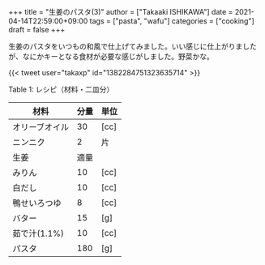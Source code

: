 +++
title = "生姜のパスタ(3)"
author = ["Takaaki ISHIKAWA"]
date = 2021-04-14T22:59:00+09:00
tags = ["pasta", "wafu"]
categories = ["cooking"]
draft = false
+++

生姜のパスタをいつもの和風で仕上げてみました。いい感じに仕上がりましたが、なにかキーとなる食材が必要な感じがしました。野菜かな。  

{{< tweet user="takaxp" id="1382284751323635714" >}}  

<div class="table-caption">
  <span class="table-number">Table 1</span>:
  レシピ（材料・二皿分）
</div>

| 材料      | 分量 | 単位 |
|---------|----|----|
| オリーブオイル | 30  | [cc] |
| ニンニク  | 2   | 片   |
| 生姜      | 適量 |      |
| みりん    | 10  | [cc] |
| 白だし    | 10  | [cc] |
| 鴨せいろつゆ | 8   | [cc] |
| バター    | 15  | [g]  |
| 茹で汁(1.1%) | 10  | [cc] |
| パスタ    | 180 | [g]  |
